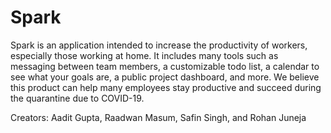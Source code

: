 # Spark
Spark is an application intended to increase the productivity of workers, especially those working at home. It includes many tools such as messaging between team members, a customizable todo list, a calendar to see what your goals are, a public project dashboard, and more. We believe this product can help many employees stay productive and succeed during the quarantine due to COVID-19.

Creators: Aadit Gupta, Raadwan Masum, Safin Singh, and Rohan Juneja
